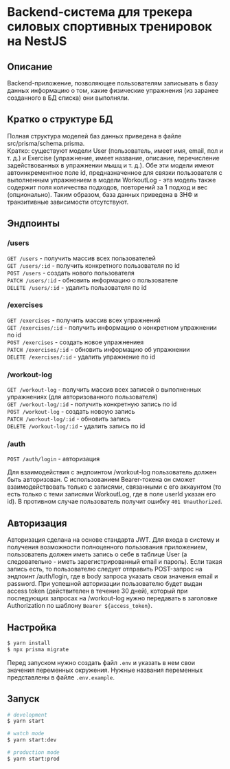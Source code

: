 # Backend-система для трекера силовых спортивных тренировок на NestJS 

## Описание

Backend-приложение, позволяющее пользователям записывать в базу данных информацию о том, какие физические упражнения (из заранее созданного в БД списка) они выполняли.

## Кратко о структуре БД

Полная структура моделей баз данных приведена в файле src/prisma/schema.prisma.\
Кратко: существуют модели User (пользователь, имеет имя, email, пол и т. д.) и Exercise (упражнение, имеет название, описание, перечисление задействованных в упражнении мышц и т. д.).
Обе эти модели имеют автоинкрементное поле id, предназначенное для связки пользователя с выполненным упражнением в модели WorkoutLog - эта модель также содержит поля количества подходов, повторений за 1 подход
и вес (опционально). Таким образом, база данных приведена в 3НФ и транзитивные зависимости отсутствуют.

## Эндпоинты

### /users
```GET /users``` - получить массив всех пользователей\
```GET /users/:id``` - получить конкретного пользователя по id\
```POST /users``` - создать нового пользователя\
```PATCH /users/:id``` - обновить информацию о пользователе\
```DELETE /users/:id``` - удалить пользователя по id

### /exercises
```GET /exercises``` - получить массив всех упражнений\
```GET /exercises/:id``` - получить информацию о конкретном упражнении по id\
```POST /exercises``` - создать новое упражнениея\
```PATCH /exercises/:id``` - обновить информацию об упражнении\
```DELETE /exercises/:id``` - удалить упражнение по id

### /workout-log
```GET /workout-log``` - получить массив всех записей о выполненных упражнениях (для авторизованного пользователя)\
```GET /workout-log/:id``` - получить конкретную запись по id\
```POST /workout-log``` - создать новоую запись\
```PATCH /workout-log/:id``` - обновить запись\
```DELETE /workout-log/:id``` - удалить запись по id

### /auth
```POST /auth/login``` - авторизация

Для взаимодействия с эндпоинтом /workout-log пользователь должен быть авторизован. С использованием Bearer-токена он сможет взаимодействовать только с записями, связанными с его аккаунтом
(то есть только с теми записями WorkoutLog, где в поле userId указан его id). В противном случае пользователь получит ошибку ```401 Unauthorized```.

## Авторизация
Авторизация сделана на основе стандарта JWT. Для входа в систему и получения возможности полноценного пользования приложением, пользователь должен иметь запись о себе в таблице User (а следовательно - иметь зарегистрированный email и пароль). Если такая запись есть, то пользователю следует отправить POST-запрос на эндпоинт /auth/login, где в body запроса указать свои значения email и password. При успешной авторизации пользователю будет выдан access token (действителен в течение 30 дней), который при последующих запросах на /workout-log нужно передавать в заголовке Authorization по шаблону ```Bearer ${access_token}```.

## Настройка

```bash
$ yarn install
$ npx prisma migrate
```
Перед запуском нужно создать файл ```.env``` и указать в нем свои значения переменных окружения. Нужные названия переменных представлены в файле ```.env.example```.

## Запуск

```bash
# development
$ yarn start

# watch mode
$ yarn start:dev

# production mode
$ yarn start:prod
```
